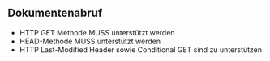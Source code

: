 Dokumentenabruf
---------------

* HTTP GET Methode MUSS unterstützt werden
* HEAD-Methode MUSS unterstützt werden
* HTTP Last-Modified Header sowie Conditional GET sind zu unterstützen
